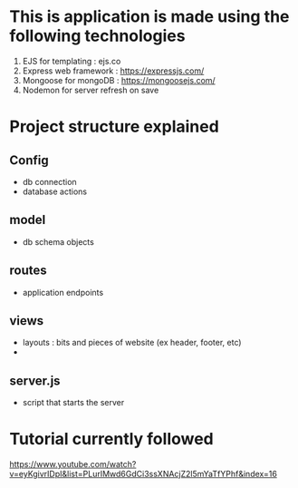 # This is application is made using the following technologies

1. EJS for templating : ejs.co
2. Express web framework : https://expressjs.com/
3. Mongoose for mongoDB : https://mongoosejs.com/
4. Nodemon for server refresh on save

# Project structure explained

## Config

- db connection
- database actions

## model

- db schema objects

## routes

- application endpoints

## views

- layouts : bits and pieces of website (ex header, footer, etc)
-

## server.js

- script that starts the server

# Tutorial currently followed

https://www.youtube.com/watch?v=eyKgivrIDpI&list=PLurIMwd6GdCi3ssXNAcjZ2l5mYaTfYPhf&index=16
